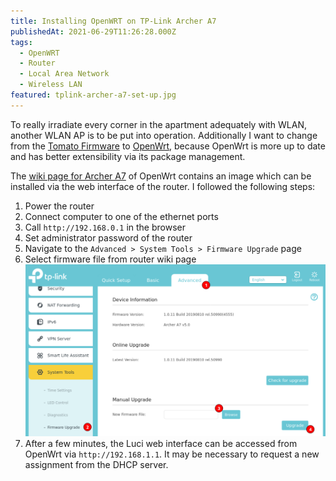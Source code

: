 ```yaml
---
title: Installing OpenWRT on TP-Link Archer A7
publishedAt: 2021-06-29T11:26:28.000Z
tags:
  - OpenWRT
  - Router
  - Local Area Network
  - Wireless LAN
featured: tplink-archer-a7-set-up.jpg
---
```


To really irradiate every corner in the apartment adequately with WLAN, another WLAN AP is to be put into operation. Additionally I want to change from the [Tomato Firmware](<https://en.wikipedia.org/wiki/Tomato_(firmware)>) to [OpenWrt](https://openwrt.org/), because OpenWrt is more up to date and has better extensibility via its package management.

The [wiki page for Archer A7](https://openwrt.org/toh/tp-link/archer_a7_v5) of OpenWrt contains an image which can be installed via the web interface of the router. I followed the following steps:

1. Power the router
1. Connect computer to one of the ethernet ports
1. Call `http://192.168.0.1` in the browser
1. Set administrator password of the router
1. Navigate to the `Advanced > System Tools > Firmware Upgrade` page
1. Select firmware file from router wiki page <br /> ![Dialog from TP-Link interface](tplink-upgrade-dialog.png)
1. After a few minutes, the Luci web interface can be accessed from OpenWrt via `http://192.168.1.1`. It may be necessary to request a new assignment from the DHCP server.
